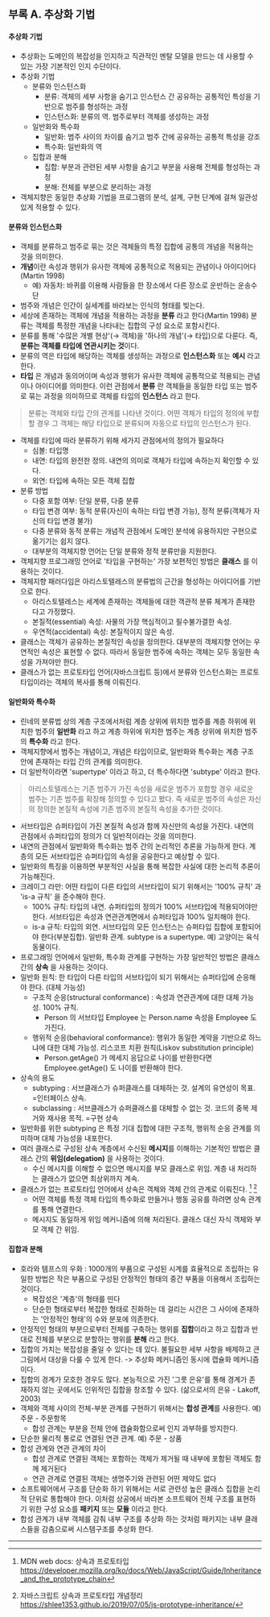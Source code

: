 ## 부록 A. 추상화 기법

#### 추상화 기법

- 추상화는 도메인의 복잡성을 인지하고 직관적인 멘탈 모델을 만드는 데 사용할 수 있는 가장 기본적인 인지 수단이다.
- 추상화 기법
  - 분류와 인스턴스화
    - 분류: 객체의 세부 사항을 숨기고 인스턴스 간 공유하는 공통적인 특성을 기반으로 범주를 형성하는 과정
    - 인스턴스화: 분류의 역. 범주로부터 객체를 생성하는 과정
  - 일반화와 특수화
    - 일반화: 범주 사이의 차이를 숨기고 범주 간에 공유하는 공통적 특성을 강조
    - 특수화: 일반화의 역
  - 집합과 분해
    - 집합: 부분과 관련된 세부 사항을 숨기고 부분을 사용해 전체를 형성하는 과정
    - 분해: 전체를 부분으로 분리하는 과정
- 객체지향은 동일한 추상화 기법을 프로그램의 분석, 설계, 구현 단계에 걸쳐 일관성 있게 적용할 수 있다.

#### 분류와 인스턴스화

- 객체를 분류하고 범주로 묶는 것은 객체들의 특정 집합에 공통의 개념을 적용하는 것을 의미한다.
- **개념**이란 속성과 행위가 유사한 객체에 공통적으로 적용되는 관념이나 아이디어다(Martin 1998)
  - 예) 자동차: 바퀴를 이용해 사람들을 한 장소에서 다른 장소로 운반하는 운송수단
- 범주와 개념은 인간이 실세계를 바라보는 인식의 형태를 빚는다.
- 세상에 존재하는 객체에 개념을 적용하는 과정을 **분류** 라고 한다(Martin 1998) 분류는 객체를 특정한 개념을 나타내는 집합의 구성 요소로 포함시킨다.
- 분류를 통해 '수많은 개별 현상'(→ 객체)을 '하나의 개념'(→ 타입)으로 다룬다. 즉, **분류는 객체를 타입에 연관시키는 것**이다. 
- 분류의 역은 타입에 해당하는 객체를 생성하는 과정으로 **인스턴스화** 또는 **예시** 라고 한다.
- **타입** 은 개념과 동의어이며 속성과 행위가 유사한 객체에 공통적으로 적용되는 관념이나 아이디어를 의미한다. 이런 관점에서 **분류** 란 객체들을 동일한 타입 또는 범주로 묶는 과정을 의미하므로 객체를 타입의 **인스턴스** 라고 한다.

> 분류는 객체와 타입 간의 관계를 나타낸 것이다. 어떤 객체가 타입의 정의에 부합할 경우 그 객체는 해당 타입으로 분류되며 자동으로 타입의 인스턴스가 된다.

- 객체를 타입에 따라 분류하기 위해 세가지  관점에서의 정의가 필요하다
  - 심볼: 타입명
  - 내연: 타입의 완전한 정의. 내연의 의미로 객체가 타입에 속하는지 확인할 수 있다.
  - 외연: 타입에 속하는 모든 객체 집합
- 분류 방법
  - 다중 포함 여부: 단일 분류, 다중 분류
  - 타입 변경 여부: 동적 분류(자신이 속하는 타입 변경 가능), 정적 분류(객체가 자신의 타입 변경 불가)
  - 다중 분류와 동적 분류는 개념적 관점에서 도메인 분석에 유용하지만 구현으로 옮기기는 쉽지 않다. 
  - 대부분의 객체지향 언어는 단일 분류와 정적 분류만을 지원한다.
- 객체지향 프로그래밍 언어로 '타입을 구현하는' 가장 보편적인 방법은 **클래스** 를 이용하는 것이다.
- 객체지향 패러다임은 아리스토텔레스의 분류법의 근간을 형성하는 아이디어를 기반으로 한다.
  - 아리스토텔레스는 세계에 존재하는 객체들에 대한 객관적 분류 체계가 존재한다고 가정했다.
  - 본질적(essential) 속성: 사물의 가장 핵심적이고 필수불가결한 속성. 
  - 우연적(accidental) 속성: 본질적이지 않은 속성.
- 클래스는 객체가 공유하는 본질적인 속성을 정의한다. 대부분의 객체지향 언어는 우연적인 속성은 표현할 수 없다. 따라서 동일한 범주에 속하는 객체는 모두 동일한 속성을 가져야만 한다.
- 클래스가 없는 프로토타입 언어(자바스크립트 등)에서 분류와 인스턴스화는 프로토타입이라는 객체의 복사를 통해 이뤄진다.

#### 일반화와 특수화

- 린네의 분류법 상의 계층 구조에서처럼 계층 상위에 위치한 범주를 계층 하위에 위치한 범주의 **일반화** 라고 하고 계층 하위에 위치한 범주는 계층 상위에 위치한 범주의 **특수화** 라고 한다.
- 객체지향에서 범주는 개념이고, 개념은 타입이므로, 일반화와 특수화는 계층 구조 안에 존재하는 타입 간의 관계를 의미한다.
- 더 일반적이라면 'supertype' 이라고 하고, 더 특수하다면 'subtype' 이라고 한다.

> 아리스토텔레스는 기존 범주가 가진 속성을 새로운 범주가 포함할 경우 새로운 범주는 기존 범주를 확장해 정의할 수 있다고 봤다. 즉 새로운 범주의 속성은 자신의 정의한 본질적 속성에 기존 범주의 본질적 속성을 추가한 것이다.

- 서브타입은 슈퍼타입이 가진 본질적 속성과 함께 자신만의 속성을 가진다. 내연의 관점에서 슈퍼타입의 정의가 더 일반적이라는 것을 의미한다.
- 내연의 관점에서 일반화와 특수화는 범주 간의 논리적인 추론을 가능하게 한다. 계층의 모든 서브타입은 슈퍼타입의 속성을 공유한다고 예상할 수 있다.
- 일반화의 특징을 이용하면 부분적인 사실을 통해 복잡한 사실에 대한 논리적 추론이 가능해진다. 
- 크레이그 라만: 어떤 타입이 다른 타입의 서브타입이 되기 위해서는 '100% 규칙' 과 'is-a 규칙' 을 준수해야 한다.
  - 100% 규칙: 타입의 내연. 슈퍼타입의 정의가 100% 서브타입에 적용되어야만 한다. 서브타입은 속성과 연관관계면에서 슈퍼타입과 100% 일치해야 한다.
  - is-a 규칙: 타입의 외연. 서브타입의 모든 인스턴스는 슈퍼타입 집합에 포함되어야 한다(부분집합).  일반화 관계. subtype is a supertype. 예) 고양이는 육식동물이다. 
- 프로그래밍 언어에서 일반화, 특수화 관계를 구현하는 가장 일반적인 방법은 클래스 간의 **상속** 을 사용하는 것이다.
- 일반화 원칙: 한 타입이 다른 타입의 서브타입이 되기 위해서는 슈퍼타입에 순응해야 한다. (대체 가능성)
  - 구조적 순응(structural conformance) : 속성과 연관관계에 대한 대체 가능성. 100% 규칙.
    - Person 의 서브타입 Employee 는 Person.name 속성을 Employee 도 가진다. 
  - 행위적 순응(behavioral conformance): 행위가 동일한 계약을 기반으로 하느냐에 대한 대체 가능성. 리스코프 치환 원칙(Liskov substitution principle)
    - Person.getAge() 가 메세지 응답으로 나이를 반환한다면 Employee.getAge() 도 나이를 반환해야 한다.
- 상속의 용도
  - subtyping : 서브클래스가 슈퍼클래스를 대체하는 것. 설계의 유연성이 목표. =인터페이스 상속.
  - subclassing : 서브클래스가 슈퍼클래스를 대체할 수 없는 것. 코드의 중복 제거와 재사용 목적. =구현 상속
- 일반화를 위한 subtyping 은 특정 기대 집합에 대한 구조적, 행위적 순응 관계를 의미하며 대체 가능성을 내포한다.
- 여러 클래스로 구성된 상속 계층에서 수신된 **메시지**를 이해하는 기본적인 방법은 클래스 간의 **위임(delegation)** 을 사용하는 것이다.
  - 수신 메시지를 이해할 수 없으면 메시지를 부모 클래스로 위임. 계층 내 처리하는 클래스가 없으면 최상위까지 계속.
- 클래스가 없는 프로토타입 언어에서 상속은 객체와 객체 간의 관계로 이뤄진다. [^1] [^2]
  - 어떤 객체를 특정 객체 타입의 특수화로 만들거나 행동 공유를 하려면 상속 관계를 통해 연결한다.
  - 메시지도 동일하게 위임 메커니즘에 의해 처리된다. 클래스 대신 자식 객체와 부모 객체 간 위임.

#### 집합과 분해

- 호라와 템프스의 우화 : 1000개의 부품으로 구성된 시계를 효율적으로 조립하는 유일한 방법은 작은 부품으로 구성된 안정적인 형태의 중간 부품을 이용해서 조립하는 것이다.
  - 복잡성은 '계층'의 형태를 띤다
  - 단순한 형태로부터 복잡한 형태로 진화하는 데 걸리는 시간은 그 사이에 존재하는 '안정적인 형태'의 수와 분포에 의존한다.
- 안정적인 형태의 부분으로부터 전체를 구축하는 행위를 **집합**이라고 하고 집합과 반대로 전체를 부분으로 분할하는 행위를 **분해** 라고 한다.
- 집합의 가치는 복잡성을 줄일 수 있다는 데 있다. 불필요한 세부 사항을 배제하고 큰 그림에서 대상을 다룰 수 있게 한다. -> 추상화 메커니즘인 동시에 캡슐화 메커니즘이다.
- 집합의 경계가 모호한 경우도 많다. 본능적으로 가진 '그릇 은유'를 통해 경계가 존재하지 않는 곳에서도 인위적인 집합을 창조할 수 있다. (삶으로서의 은유 - Lakoff, 2003)
- 객체와 객체 사이의 전체-부분 관계를 구현하기 위해서는 **합성 관계**를 사용한다. 예) 주문 - 주문항목
  - 합성 관계는 부분을 전체 안에 캡슐화함으로써 인지 과부하를 방지한다. 
- 단순한 물리적 통로로 연결된 연관 관계. 예) 주문 - 상품
- 합성 관계와 연관 관계의 차이
  - 합성 관계로 연결된 객체는 포함하는 객체가 제거될 때 내부에 포함된 객체도 함께 제거된다
  - 연관 관계로 연결된 객체는 생명주기와 관련된 어떤 제약도 없다
- 소프트웨어에서 구조를 단순화 하기 위해서는 서로 관련성 높은 클래스 집합을 논리적 단위로 통합해야 한다. 이처럼 상공에서 바라본 소프트웨어 전체 구조를 표현하기 위한 구성 요소를 **패키지** 또는 **모듈** 이라고 한다.
- 합성 관계가 내부 객체를 감춰 내부 구조를 추상화 하는 것처럼 패키지는 내부 클래스들을 감춤으로써 시스템구조를 추상화 한다.


----------------

[^1]: MDN web docs: 상속과 프로토타입 https://developer.mozilla.org/ko/docs/Web/JavaScript/Guide/Inheritance_and_the_prototype_chain
[^2]: 자바스크립트 상속과 프로토타입 개념정리 https://shlee1353.github.io/2019/07/05/js-prototype-inheritance/
